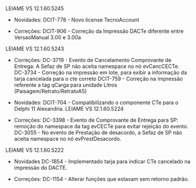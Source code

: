 LEIAME VS 12.1.60.5245 
* Novidades:
  DCIT-778 - Novo license TecnoAccount

* Correções:
  DCIT-906 - Correção da Impressão DACTe diferente entre VersaoManual 3.00 e 3.00a
  
LEIAME VS 12.1.60.5243 
* Correções:
  DC-3719  - Evento de Cancelamento Comprovante de Entrega: A Sefaz de SP não aceita namespace no nó evCancCECTe.
  DC-3734  - Correção na impressão em lote, para exibir a informação da tarja cancelada para o cte correto
  DCIT-759 - Correção na impressão referente a tag qCarga para unidade Litros (Paisagem/Retrato/RetratoA5)
  
* Novidades:
  DCIT-704 - Compatibilizando o componente CTe para o Delphi 11 Alexandria.
LEIAME VS 12.1.60.5224 
* Correções:
  DC-3398 - Evento de Comprovante de Entrega para SP: remoção do namespace da tag evCECTe para evitar rejeição do evento.
  DC-3055 - No evento de Prestação de desacordo, a Sefaz de SP não aceita namespace no nó evPrestDesacordo. 

LEIAME VS 12.1.60.5222 
* Novidades
  DC-1854 - Implementado tarja para indicar CTe cancelado na impressão do DACTE.

* Correções:
  DC-1154 - Alterar funções que estavam sem retorno padrão.
